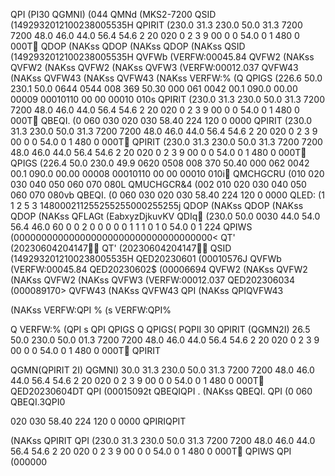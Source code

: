 QPI
(PI30
QGMNI)
(044
QMNd
(MKS2-7200
QSID
(1492932012100238005535H
QPIRIT
(230.0 31.3 230.0 50.0 31.3 7200 7200 48.0 46.0 44.0 56.4 54.6 2 20 020 0 2 3 9 00 0 0 54.0 0 1 480 0 000T
QDOP
(NAKss
QDOP
(NAKss
QDOP
(NAKss
QSID
(1492932012100238005535H
QVFWb
(VERFW:00045.84
QVFW2
(NAKss
QVFW2
(NAKss
QVFW2
(NAKss
QVFW3
(VERFW:00012.037
QVFW43
(NAKss
QVFW43
(NAKss
QVFW43
(NAKss
VERFW:%
(Q
QPIGS
(226.6 50.0 230.1 50.0 0644 0544 008 369 50.30 000 061 0042 00.1 090.0 00.00 00009 00010110 00 00 00010 010s
QPIRIT
(230.0 31.3 230.0 50.0 31.3 7200 7200 48.0 46.0 44.0 56.4 54.6 2 20 020 0 2 3 9 00 0 0 54.0 0 1 480 0 000T
QBEQI.
(0 060 030 020 030 58.40 224 120 0 0000
QPIRIT
(230.0 31.3 230.0 50.0 31.3 7200 7200 48.0 46.0 44.0 56.4 54.6 2 20 020 0 2 3 9 00 0 0 54.0 0 1 480 0 000T
QPIRIT
(230.0 31.3 230.0 50.0 31.3 7200 7200 48.0 46.0 44.0 56.4 54.6 2 20 020 0 2 3 9 00 0 0 54.0 0 1 480 0 000T
QPIGS
(226.4 50.0 230.0 49.9 0620 0508 008 370 50.40 000 062 0042 00.1 090.0 00.00 00008 00010110 00 00 00010 010i
QMCHGCRU
(010 020 030 040 050 060 070 080L
QMUCHGCR&4
(002 010 020 030 040 050 060 070 080vb
QBEQI.
(0 060 030 020 030 58.40 224 120 0 0000
QLED:
(1 1 2 5 3 148000211255255255000255255j
QDOP
(NAKss
QDOP
(NAKss
QDOP
(NAKss
QFLAGt
(EabxyzDjkuvKV
QDIq
(230.0 50.0 0030 44.0 54.0 56.4 46.0 60 0 0 2 0 0 0 0 0 1 1 1 0 1 0 54.0 0 1 224
QPIWS
(000000000000000000000000000000000000<
QT'
(20230604204147
QT'
(20230604204147
QSID
(1492932012100238005535H
QED20230601
(00010576J
QVFWb
(VERFW:00045.84
QED20230602$
(00006694
QVFW2
(NAKss
QVFW2
(NAKss
QVFW2
(NAKss
QVFW3
(VERFW:00012.037
QED202306034
(000089170>
QVFW43
(NAKss
QVFW43
QPI
(NAKss
QPIQVFW43

(NAKss
VERFW:QPI
%
(s
VERFW:QPI%

Q
VERFW:%
(QPI
s
QPI
QPIGS
Q
QPIGS(
PQPII
30
QPIRIT
(QGMN2I)
26.5 50.0 230.0 50.0 01.3 7200 7200 48.0 46.0 44.0 56.4 54.6 2 20 020 0 2 3 9 00 0 0 54.0 0 1 480 0 000T
QPIRIT

QGMN(QPIRIT
2I)
QGMNI)
30.0 31.3 230.0 50.0 31.3 7200 7200 48.0 46.0 44.0 56.4 54.6 2 20 020 0 2 3 9 00 0 0 54.0 0 1 480 0 000T
QED20230604DT
QPI
(00015092t
QBEQIQPI
.
(NAKss
QBEQI.
QPI
(0 060 
QBEQI.3QPI0
 
020 030 58.40 224 120 0 0000
QPIRIQPIT

(NAKss
QPIRIT
QPI
(230.0 31.3 230.0 50.0 31.3 7200 7200 48.0 46.0 44.0 56.4 54.6 2 20 020 0 2 3 9 00 0 0 54.0 0 1 480 0 000T
QPIWS
QPI
(000000